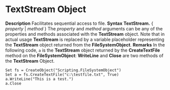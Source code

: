 
# TextStream Object



 **Description**
Facilitates sequential access to file.
 **Syntax**
 **TextStream.** { _property_ | _method_ }
The  _property_ and _method_ arguments can be any of the properties and methods associated with the **TextStream** object. Note that in actual usage **TextStream** is replaced by a variable placeholder representing the **TextStream** object returned from the **FileSystemObject**.
 **Remarks**
In the following code,  `a` is the **TextStream** object returned by the **CreateTextFile** method on the **FileSystemObject**:
 **WriteLine** and **Close** are two methods of the **TextStream** Object.



```
Set fs = CreateObject("Scripting.FileSystemObject")
Set a = fs.CreateTextFile("c:\testfile.txt", True)
a.WriteLine("This is a test.")
a.Close

```

